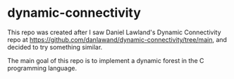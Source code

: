 # dynamic-connectivity

This repo was created after I saw Daniel Lawland's Dynamic Connectivity repo at https://github.com/danlawand/dynamic-connectivity/tree/main, and decided to try something similar.

The main goal of this repo is to implement a dynamic forest in the C programming language.
